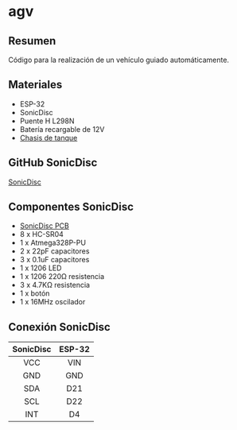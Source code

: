 # agv
## Resumen
Código para la realización de un vehículo guiado automáticamente.

## Materiales
* ESP-32
* SonicDisc
* Puente H L298N
* Batería recargable de 12V
* [Chasis de tanque](https://www.amazon.com/-/es/ROB0153-Chasis-de-Gladiador-Negro/dp/B07RZP1H3R/ref=sr_1_30?__mk_es_US=%C3%85M%C3%85%C5%BD%C3%95%C3%91&keywords=arduino+tank&qid=1574921974&sr=8-30)

## GitHub SonicDisc
[SonicDisc](https://github.com/platisd/sonicdisc)
## Componentes SonicDisc
* [SonicDisc PCB](https://www.pcbway.com/project/shareproject/SonicDisc___A_360__ultrasonic_scanner__rev_1_.html)
* 8 x HC-SR04
* 1 x Atmega328P-PU
* 2 x 22pF capacitores
* 3 x 0.1uF capacitores
* 1 x 1206 LED
* 1 x 1206 220Ω resistencia
* 3 x 4.7KΩ resistencia
* 1 x botón
* 1 x 16MHz oscilador

## Conexión SonicDisc
| SonicDisc |   ESP-32  |
| :----:    |:----:     |
| VCC       |  VIN      |
| GND       |  GND      |
| SDA       |  D21      |
| SCL       |  D22      |
| INT       |  D4       |
